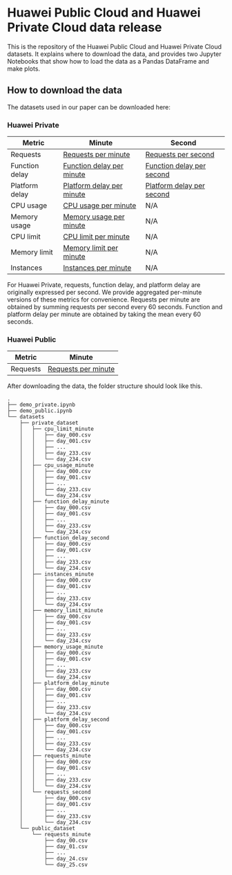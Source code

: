 # Huawei Public Cloud and Huawei Private Cloud data release

This is the repository of the Huawei Public Cloud and Huawei Private Cloud datasets. It explains where to download the data, and provides two Jupyter Notebooks that show how to load the data as a Pandas DataFrame and make plots.

## How to download the data

The datasets used in our paper can be downloaded here:

### Huawei Private
|Metric         |Minute         | Second     |
|---------------|---------------|------------|
|Requests       |[Requests per minute](https://sir-dataset.obs.cn-east-3.myhuaweicloud.com/datasets/private_dataset/requests_minute.zip)             |[Requests per second](https://sir-dataset.obs.cn-east-3.myhuaweicloud.com/datasets/private_dataset/requests_second.zip)           |
|Function delay |[Function delay per minute](https://sir-dataset.obs.cn-east-3.myhuaweicloud.com/datasets/private_dataset/function_delay_minute.zip) |[Function delay per second](https://sir-dataset.obs.cn-east-3.myhuaweicloud.com/datasets/private_dataset/function_delay_second.zip)     |
|Platform delay |[Platform delay per minute](https://sir-dataset.obs.cn-east-3.myhuaweicloud.com/datasets/private_dataset/platform_delay_minute.zip) |[Platform delay per second](https://sir-dataset.obs.cn-east-3.myhuaweicloud.com/datasets/private_dataset/platform_delay_second.zip     )|
|CPU usage      |[CPU usage per minute](https://sir-dataset.obs.cn-east-3.myhuaweicloud.com/datasets/private_dataset/cpu_usage_minute.zip)           |N/A      |
|Memory usage   |[Memory usage per minute](https://sir-dataset.obs.cn-east-3.myhuaweicloud.com/datasets/private_dataset/memory_usage_minute.zip)     |N/A   | 
|CPU limit      |[CPU limit per minute](https://sir-dataset.obs.cn-east-3.myhuaweicloud.com/datasets/private_dataset/cpu_limit_minute.zip)           |N/A      |
|Memory limit   |[Memory limit per minute](https://sir-dataset.obs.cn-east-3.myhuaweicloud.com/datasets/private_dataset/memory_limit_minute.zip)     |N/A   | 
|Instances      |[Instances per minute](https://sir-dataset.obs.cn-east-3.myhuaweicloud.com/datasets/private_dataset/instances_minute.zip)           |N/A      |  

For Huawei Private, requests, function delay, and platform delay are originally expressed per second. We provide aggregated per-minute versions of these metrics for convenience. Requests per minute are obtained by summing requests per second every 60 seconds. Function and platform delay per minute are obtained by taking the mean every 60 seconds. 


### Huawei Public
|Metric         |Minute         |
|---------------|---------------|
|Requests       |[Requests per minute](https://sir-dataset.obs.cn-east-3.myhuaweicloud.com/datasets/public_dataset/public_dataset.zip)|



After downloading the data, the folder structure should look like this. 
```console
.
├── demo_private.ipynb
├── demo_public.ipynb
└── datasets
    ├── private_dataset
    │   ├── cpu_limit_minute
    │   │   ├── day_000.csv
    │   │   ├── day_001.csv
    │   │   ├── ... 
    │   │   ├── day_233.csv
    │   │   └── day_234.csv
    │   ├── cpu_usage_minute
    │   │   ├── day_000.csv
    │   │   ├── day_001.csv
    │   │   ├── ...
    │   │   ├── day_233.csv
    │   │   └── day_234.csv
    │   ├── function_delay_minute
    │   │   ├── day_000.csv
    │   │   ├── day_001.csv
    │   │   ├── ...
    │   │   ├── day_233.csv
    │   │   └── day_234.csv
    │   ├── function_delay_second
    │   │   ├── day_000.csv
    │   │   ├── day_001.csv
    │   │   ├── ...
    │   │   ├── day_233.csv
    │   │   └── day_234.csv
    │   ├── instances_minute
    │   │   ├── day_000.csv
    │   │   ├── day_001.csv
    │   │   ├── ...
    │   │   ├── day_233.csv
    │   │   └── day_234.csv
    │   ├── memory_limit_minute
    │   │   ├── day_000.csv
    │   │   ├── day_001.csv
    │   │   ├── ...
    │   │   ├── day_233.csv
    │   │   └── day_234.csv
    │   ├── memory_usage_minute
    │   │   ├── day_000.csv
    │   │   ├── day_001.csv
    │   │   ├── ...
    │   │   ├── day_233.csv
    │   │   └── day_234.csv
    │   ├── platform_delay_minute
    │   │   ├── day_000.csv
    │   │   ├── day_001.csv
    │   │   ├── ...
    │   │   ├── day_233.csv
    │   │   └── day_234.csv
    │   ├── platform_delay_second
    │   │   ├── day_000.csv
    │   │   ├── day_001.csv
    │   │   ├── ...
    │   │   ├── day_233.csv
    │   │   └── day_234.csv
    │   ├── requests_minute
    │   │   ├── day_000.csv
    │   │   ├── day_001.csv
    │   │   ├── ...
    │   │   ├── day_233.csv
    │   │   └── day_234.csv
    │   └── requests_second
    │       ├── day_000.csv
    │       ├── day_001.csv
    │       ├── ...
    │       ├── day_233.csv
    │       └── day_234.csv
    └── public_dataset
        └── requests_minute
            ├── day_00.csv
            ├── day_01.csv
            ├── ...
            ├── day_24.csv
            └── day_25.csv
``` 
 
 
 
 
 

